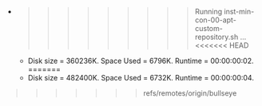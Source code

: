 * >>>>>>>>> Running inst-min-con-00-apt-custom-repository.sh ...
<<<<<<< HEAD
  * Disk size = 360236K. Space Used = 6796K. Runtime = 00:00:00:02.
=======
  * Disk size = 482400K. Space Used = 6732K. Runtime = 00:00:00:04.
>>>>>>> refs/remotes/origin/bullseye
